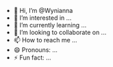 - 👋 Hi, I’m @Wynianna
- 👀 I’m interested in ...
- 🌱 I’m currently learning ...
- 💞️ I’m looking to collaborate on ...
- 📫 How to reach me ...
- 😄 Pronouns: ...
- ⚡ Fun fact: ...

<!---
Wynianna/Wynianna is a ✨ special ✨ repository because its `README.md` (this file) appears on your GitHub profile.
You can click the Preview link to take a look at your changes.
--->
